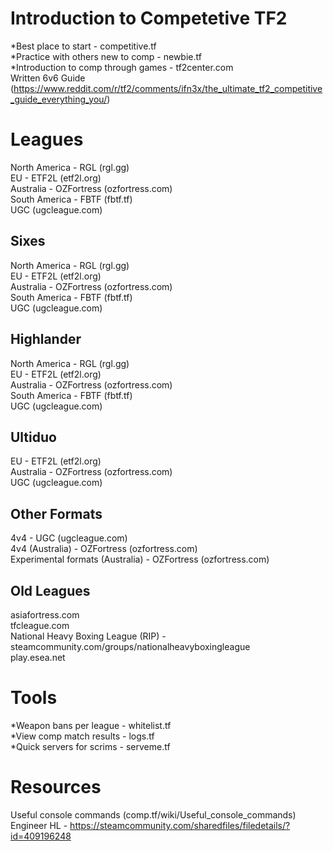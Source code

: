 # Introduction to Competetive TF2
*Best place to start - competitive.tf  
*Practice with others new to comp - newbie.tf  
*Introduction to comp through games - tf2center.com  
Written 6v6 Guide (https://www.reddit.com/r/tf2/comments/ifn3x/the_ultimate_tf2_competitive_guide_everything_you/)  



# Leagues
North America - RGL (rgl.gg)  
EU - ETF2L (etf2l.org)  
Australia - OZFortress (ozfortress.com)  
South America - FBTF (fbtf.tf)  
UGC (ugcleague.com)  

## Sixes
North America - RGL (rgl.gg)  
EU - ETF2L (etf2l.org)  
Australia - OZFortress (ozfortress.com)  
South America - FBTF (fbtf.tf)  
UGC (ugcleague.com)  

## Highlander
North America - RGL (rgl.gg)  
EU - ETF2L (etf2l.org)  
Australia - OZFortress (ozfortress.com)  
South America - FBTF (fbtf.tf)  
UGC (ugcleague.com)  

## Ultiduo
EU - ETF2L (etf2l.org)  
Australia - OZFortress (ozfortress.com)  
UGC (ugcleague.com)  

## Other Formats
4v4 - UGC (ugcleague.com)  
4v4 (Australia) - OZFortress (ozfortress.com)  
Experimental formats (Australia) - OZFortress (ozfortress.com)  

## Old Leagues
asiafortress.com  
tfcleague.com  
National Heavy Boxing League (RIP) - steamcommunity.com/groups/nationalheavyboxingleague  
play.esea.net  

# Tools
*Weapon bans per league - whitelist.tf  
*View comp match results - logs.tf  
*Quick servers for scrims - serveme.tf  

# Resources
Useful console commands (comp.tf/wiki/Useful_console_commands)  
Engineer HL - https://steamcommunity.com/sharedfiles/filedetails/?id=409196248
